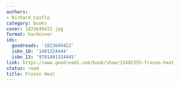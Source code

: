 ```yaml
---
authors:
- Richard Castle
category: books
cover: 1823649422.jpg
format: hardcover
ids:
  goodreads: '1823649422'
  isbn_10: '1401324444'
  isbn_13: '9781401324445'
link: https://www.goodreads.com/book/show/13482355-frozen-heat
status: read
title: Frozen Heat
---
```

